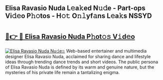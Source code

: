 ## Elisa Ravasio Nuda L𝚎a𝚔ed N𝚞𝚍e - Part-ops Vi𝚍𝚎o P𝚑𝚘tos - H𝚘𝚝 O𝚗𝚕yf𝚊ns L𝚎a𝚔s NSSYD

# <h2><a href="http://kfeman6.oniu.top/?m=Elisa+Ravasio+Nuda">🔗👉 🔴 Elisa Ravasio Nuda P𝚑ot𝚘𝚜 V𝚒d𝚎o</a></h2>

[![Elisa Ravasio Nuda Nu𝚍e𝚜](https://i.imgur.com/0qMVB7G.gif)](http://kfeman6.oniu.top/?m=Elisa+Ravasio+Nuda)
Web-based entertainer and multimedia designer Elisa Ravasio Nuda, acclaimed for sharing dance and lifestyle ideas through trending dance trends and short videos. The public persona of Elisa Ravasio Nuda is defined by its warm and genuine nature, but the mysteries of his private life remain a tantalizing enigma.  
